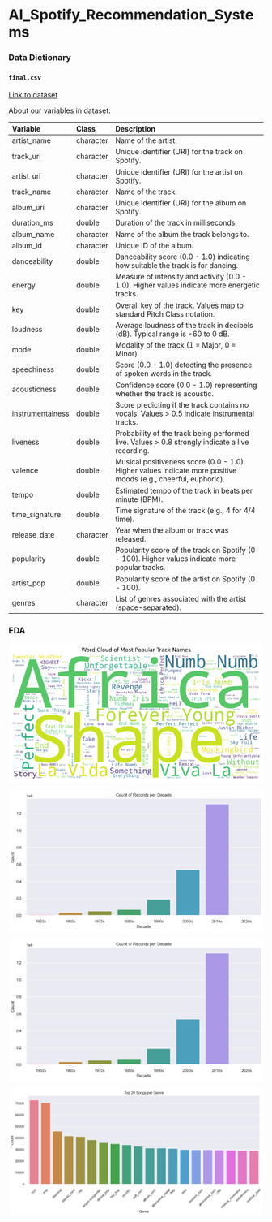 # AI_Spotify_Recommendation_Systems  

### Data Dictionary  

#### `final.csv`
[Link to dataset](https://drive.google.com/drive/folders/1PXvvR0lWxabjyfskaVesVxVuUeeF8Y8U?usp=drive_link)

About our variables in dataset:

| Variable               | Class     | Description |
|:-----------------------|:----------|:------------|
| artist_name            | character | Name of the artist. |
| track_uri              | character | Unique identifier (URI) for the track on Spotify. |
| artist_uri             | character | Unique identifier (URI) for the artist on Spotify. |
| track_name             | character | Name of the track. |
| album_uri              | character | Unique identifier (URI) for the album on Spotify. |
| duration_ms            | double    | Duration of the track in milliseconds. |
| album_name             | character | Name of the album the track belongs to. |
| album_id               | character | Unique ID of the album. |
| danceability           | double    | Danceability score (0.0 - 1.0) indicating how suitable the track is for dancing. |
| energy                 | double    | Measure of intensity and activity (0.0 - 1.0). Higher values indicate more energetic tracks. |
| key                    | double    | Overall key of the track. Values map to standard Pitch Class notation. |
| loudness               | double    | Average loudness of the track in decibels (dB). Typical range is -60 to 0 dB. |
| mode                   | double    | Modality of the track (1 = Major, 0 = Minor). |
| speechiness            | double    | Score (0.0 - 1.0) detecting the presence of spoken words in the track. |
| acousticness           | double    | Confidence score (0.0 - 1.0) representing whether the track is acoustic. |
| instrumentalness       | double    | Score predicting if the track contains no vocals. Values > 0.5 indicate instrumental tracks. |
| liveness               | double    | Probability of the track being performed live. Values > 0.8 strongly indicate a live recording. |
| valence                | double    | Musical positiveness score (0.0 - 1.0). Higher values indicate more positive moods (e.g., cheerful, euphoric). |
| tempo                  | double    | Estimated tempo of the track in beats per minute (BPM). |
| time_signature         | double    | Time signature of the track (e.g., 4 for 4/4 time). |
| release_date           | character | Year when the album or track was released. |
| popularity             | double    | Popularity score of the track on Spotify (0 - 100). Higher values indicate more popular tracks. |
| artist_pop             | double    | Popularity score of the artist on Spotify (0 - 100). |
| genres                 | character | List of genres associated with the artist (space-separated). |

### EDA

![Word cloud from the most popular songs](photos/output.png)

![How the overall sound of music has changed from 1950 to 2020s...](photos/output3.png)

![Bar plot to visualize the duration of songs over the years](photos/output3.png)

![Number of songs of different genres](photos/output4.png)
